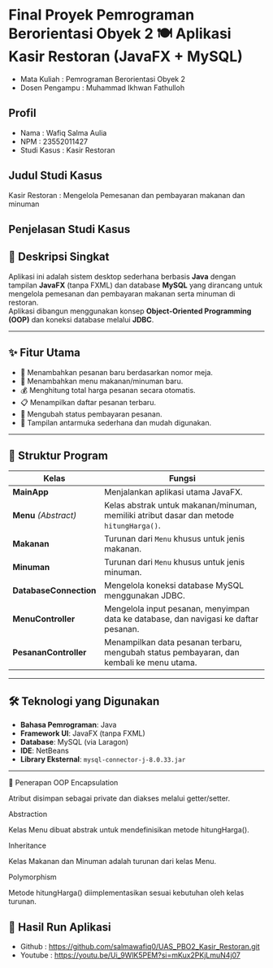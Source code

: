 # Final Proyek Pemrograman Berorientasi Obyek 2 🍽️ Aplikasi Kasir Restoran (JavaFX + MySQL)
- Mata Kuliah : Pemrograman Berorientasi Obyek 2
- Dosen Pengampu : Muhammad Ikhwan Fathulloh

## Profil
- Nama : Wafiq Salma Aulia
- NPM : 23552011427
- Studi Kasus : Kasir Restoran

## Judul Studi Kasus
Kasir Restoran : Mengelola Pemesanan dan pembayaran makanan dan minuman

## Penjelasan Studi Kasus
## 📌 Deskripsi Singkat
Aplikasi ini adalah sistem desktop sederhana berbasis **Java** dengan tampilan **JavaFX** (tanpa FXML) dan database **MySQL** yang dirancang untuk mengelola pemesanan dan pembayaran makanan serta minuman di restoran.  
Aplikasi dibangun menggunakan konsep **Object-Oriented Programming (OOP)** dan koneksi database melalui **JDBC**.

---

## ✨ Fitur Utama
- 📝 Menambahkan pesanan baru berdasarkan nomor meja.
- 🍔 Menambahkan menu makanan/minuman baru.
- 💰 Menghitung total harga pesanan secara otomatis.
- 📋 Menampilkan daftar pesanan terbaru.
- 🔄 Mengubah status pembayaran pesanan.
- 🎨 Tampilan antarmuka sederhana dan mudah digunakan.

---

## 📂 Struktur Program
| **Kelas**             | **Fungsi** |
|----------------------|------------|
| **MainApp**          | Menjalankan aplikasi utama JavaFX. |
| **Menu** *(Abstract)* | Kelas abstrak untuk makanan/minuman, memiliki atribut dasar dan metode `hitungHarga()`. |
| **Makanan**          | Turunan dari `Menu` khusus untuk jenis makanan. |
| **Minuman**          | Turunan dari `Menu` khusus untuk jenis minuman. |
| **DatabaseConnection** | Mengelola koneksi database MySQL menggunakan JDBC. |
| **MenuController**   | Mengelola input pesanan, menyimpan data ke database, dan navigasi ke daftar pesanan. |
| **PesananController** | Menampilkan data pesanan terbaru, mengubah status pembayaran, dan kembali ke menu utama. |

---

## 🛠️ Teknologi yang Digunakan
- **Bahasa Pemrograman**: Java
- **Framework UI**: JavaFX (tanpa FXML)
- **Database**: MySQL (via Laragon)
- **IDE**: NetBeans
- **Library Eksternal**: `mysql-connector-j-8.0.33.jar`

---

🧩 Penerapan OOP
Encapsulation

Atribut disimpan sebagai private dan diakses melalui getter/setter.

Abstraction

Kelas Menu dibuat abstrak untuk mendefinisikan metode hitungHarga().

Inheritance

Kelas Makanan dan Minuman adalah turunan dari kelas Menu.

Polymorphism

Metode hitungHarga() diimplementasikan sesuai kebutuhan oleh kelas turunan.

## 📸 Hasil Run Aplikasi
- Github : https://github.com/salmawafiq0/UAS_PBO2_Kasir_Restoran.git
- Youtube : https://youtu.be/Ui_9WlK5PEM?si=mKux2PKjLmuN4j07
